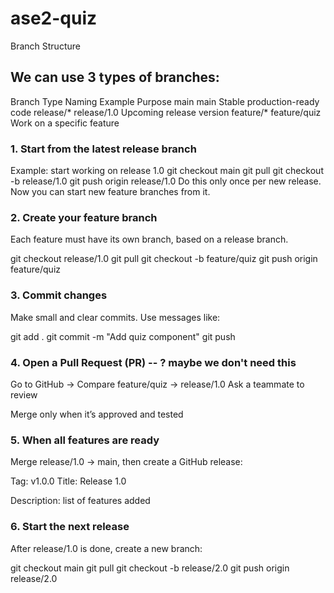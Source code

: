 # ase2-quiz
Branch Structure


## We can use 3 types of branches:

Branch Type	Naming Example	Purpose
main	main	Stable production-ready code
release/*	release/1.0	Upcoming release version
feature/*	feature/quiz	Work on a specific feature

### 1. Start from the latest release branch
Example: start working on release 1.0
git checkout main
git pull
git checkout -b release/1.0
git push origin release/1.0
Do this only once per new release.
Now you can start new feature branches from it.

### 2. Create your feature branch
Each feature must have its own branch, based on a release branch.

git checkout release/1.0
git pull
git checkout -b feature/quiz
git push origin feature/quiz

### 3. Commit changes
Make small and clear commits. Use messages like:

git add .
git commit -m "Add quiz component"
git push

### 4. Open a Pull Request (PR) -- ? maybe we don't need this
Go to GitHub → Compare feature/quiz → release/1.0
Ask a teammate to review

Merge only when it’s approved and tested

### 5. When all features are ready
Merge release/1.0 → main, then create a GitHub release:

Tag: v1.0.0
Title: Release 1.0

Description: list of features added

### 6. Start the next release
After release/1.0 is done, create a new branch:

git checkout main
git pull
git checkout -b release/2.0
git push origin release/2.0

